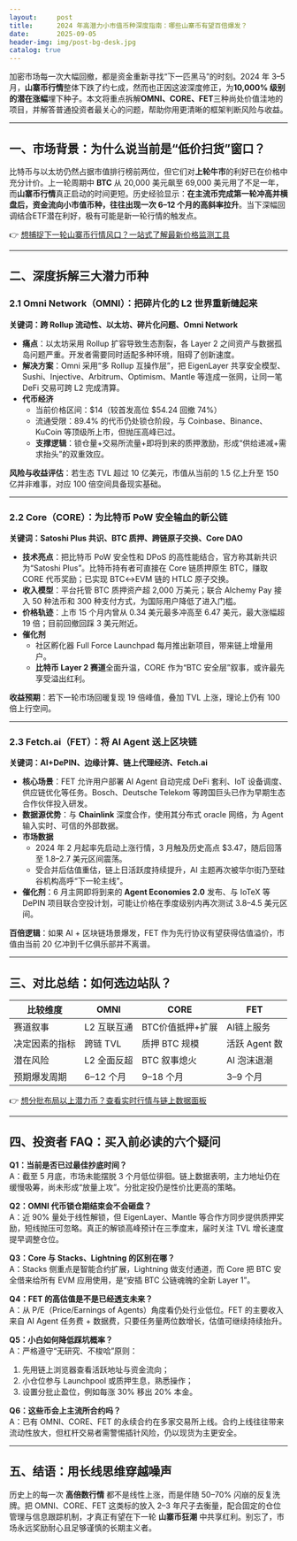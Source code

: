 ```yaml
---
layout:     post
title:      2024 年高潜力小市值币种深度指南：哪些山寨币有望百倍爆发？
date:       2025-09-05
header-img: img/post-bg-desk.jpg
catalog: true
---
```


加密市场每一次大幅回撤，都是资金重新寻找“下一匹黑马”的时刻。2024 年 3–5 月，**山寨币行情**整体下跌了约七成，然而也正因这波深度修正，为**10,000% 级别的潜在涨幅**埋下种子。本文将重点拆解**OMNI、CORE、FET**三种尚处价值洼地的项目，并解答普通投资者最关心的问题，帮助你用更清晰的框架判断风险与收益。

---

## 一、市场背景：为什么说当前是“低价扫货”窗口？

比特币与以太坊仍然占据市值排行榜前两位，但它们对**上轮牛市**的利好已在价格中充分计价。上一轮周期中 **BTC** 从 20,000 美元飙至 69,000 美元用了不足一年，而**山寨币行情**真正启动的时间更短。历史经验显示：**在主流币完成第一轮冲高并横盘后，资金流向小市值币种，往往出现一次 6–12 个月的高斜率拉升**。当下深幅回调结合ETF潜在利好，极有可能是新一轮行情的触发点。

👉 [想捕捉下一轮山寨币行情风口？一站式了解最新价格监测工具](https://okxdog.com/)

---

## 二、深度拆解三大潜力币种

### 2.1 Omni Network（OMNI）：把碎片化的 L2 世界重新缝起来

**关键词：跨 Rollup 流动性、以太坊、碎片化问题、Omni Network**

- **痛点**：以太坊采用 Rollup 扩容导致生态割裂，各 Layer 2 之间资产与数据孤岛问题严重。开发者需要同时适配多种环境，阻碍了创新速度。
- **解决方案**：Omni 采用“多 Rollup 互操作层”，把 EigenLayer 共享安全模型、Sushi、Injective、Arbitrum、Optimism、Mantle 等连成一张网，让同一笔 DeFi 交易可跨 L2 完成清算。
- **代币经济**  
  - 当前价格区间：$14（较首发高位 $54.24 回撤 74%）  
  - 流通受限：89.4% 的代币仍处锁仓阶段，与 Coinbase、Binance、KuCoin 等顶级所上市，但抛压高峰已过。
  - **支撑逻辑**：锁仓量+交易所流量+即将到来的质押激励，形成“供给递减+需求抬头”的双重效应。

**风险与收益评估**：若生态 TVL 超过 10 亿美元，市值从当前的 1.5 亿上升至 150 亿并非难事，对应 100 倍空间具备现实基础。

---

### 2.2 Core（CORE）：为比特币 PoW 安全输血的新公链

**关键词：Satoshi Plus 共识、BTC 质押、跨链原子交换、Core DAO**

- **技术亮点**：把比特币 PoW 安全性和 DPoS 的高性能结合，官方称其新共识为“Satoshi Plus”。比特币持有者可直接在 Core 链质押原生 BTC，赚取 CORE 代币奖励；已实现 BTC↔EVM 链的 HTLC 原子交换。
- **收入模型**：平台托管 BTC 质押资产超 2,000 万美元；联合 Alchemy Pay 接入 50 种法币和 300 种支付方式，为国际用户降低了进入门槛。
- **价格轨迹**：上市 15 个月内曾从 0.34 美元最多冲高至 6.47 美元，最大涨幅超 19 倍；目前回撤回踩 3 美元附近。
- **催化剂**  
  - 社区孵化器 Full Force Launchpad 每月推出新项目，带来链上增量用户。  
  - **比特币 Layer 2 赛道**全面升温，CORE 作为“BTC 安全层”叙事，或许最先享受溢出红利。

**收益预期**：若下一轮市场回暖复现 19 倍峰值，叠加 TVL 上涨，理论上仍有 100 倍上行空间。

---

### 2.3 Fetch.ai（FET）：将 AI Agent 送上区块链

**关键词：AI+DePIN、边缘计算、链上代理经济、Fetch.ai**

- **核心场景**：FET 允许用户部署 AI Agent 自动完成 DeFi 套利、IoT 设备调度、供应链优化等任务。Bosch、Deutsche Telekom 等跨国巨头已作为早期生态合作伙伴投入研发。
- **数据源优势**：与 **Chainlink** 深度合作，使用其分布式 oracle 网络，为 Agent 输入实时、可信的外部数据。
- **市场数据**  
  - 2024 年 2 月起率先启动上涨行情，3 月触及历史高点 $3.47，随后回落至 1.8–2.7 美元区间震荡。  
  - 受合并后估值重估，链上日活跃度持续提升，AI 主题再次被华尔街乃至硅谷机构高呼“下一轮主线”。
- **催化剂**：6 月主网即将到来的 **Agent Economies 2.0** 发布、与 IoTeX 等 DePIN 项目联合空投计划，可能让价格在季度级别内再次测试 3.8–4.5 美元区间。

**百倍逻辑**：如果 AI + 区块链场景爆发，FET 作为先行协议有望获得估值溢价，市值由当前 20 亿冲到千亿俱乐部并不离谱。

---

## 三、对比总结：如何选边站队？

| 比较维度 | OMNI | CORE | FET |
|---|---|---|---|
| 赛道叙事 | L2 互联互通 | BTC价值抵押+扩展 | AI链上服务 |
| 决定因素的指标 | 跨链 TVL | 质押 BTC 规模 | 活跃 Agent 数 |
| 潜在风险 | L2 全面反超 | BTC 叙事熄火 | AI 泡沫退潮 |
| 预期爆发周期 | 6–12 个月 | 9–18 个月 | 3–9 个月 |

👉 [想分批布局以上潜力币？查看实时行情与链上数据面板](https://okxdog.com/)

---

## 四、投资者 FAQ：买入前必读的六个疑问

**Q1：当前是否已过最佳抄底时间？**  
A：截至 5 月底，市场未能摆脱 3 个月低位徘徊。链上数据表明，主力地址仍在缓慢吸筹，尚未形成“放量上攻”。分批定投仍是性价比更高的策略。

**Q2：OMNI 代币锁仓期结束会不会砸盘？**  
A：近 90% 量处于线性解锁，但 EigenLayer、Mantle 等合作方同步提供质押奖励，短线抛压可忽略。真正的解锁高峰预计在三季度末，届时关注 TVL 增长速度提早调整仓位。

**Q3：Core 与 Stacks、Lightning 的区别在哪？**  
A：Stacks 侧重点是智能合约扩展，Lightning 做支付通道，而 Core 把 BTC 安全借来给所有 EVM 应用使用，是“安插 BTC 公链魂魄的全新 Layer 1”。

**Q4：FET 的高估值是不是已经透支未来？**  
A：从 P/E（Price/Earnings of Agents）角度看仍处行业低位。FET 的主要收入来自 AI Agent 任务费 + 数据费，只要任务量两位数增长，估值可继续持续抬升。

**Q5：小白如何降低踩坑概率？**  
A：严格遵守“无研究、不梭哈”原则：  
1) 先用链上浏览器查看活跃地址与资金流向；  
2) 小仓位参与 Launchpool 或质押生息，熟悉操作；  
3) 设置分批止盈位，例如每涨 30% 移出 20% 本金。

**Q6：这些币会上主流所合约吗？**  
A：已有 OMNI、CORE、FET 的永续合约在多家交易所上线。合约上线往往带来流动性放大，但杠杆交易者需警惕插针风险，仍以现货为主更安全。

---

## 五、结语：用长线思维穿越噪声

历史上的每一次 **高倍数行情** 都不是线性上涨，而是伴随 50–70% 闪崩的反复洗牌。把 OMNI、CORE、FET 这类标的放入 2–3 年尺子去衡量，配合固定的仓位管理与信息跟踪机制，才真正有望在下一轮 **山寨币狂潮** 中共享红利。别忘了，市场永远奖励耐心且足够谨慎的长期主义者。